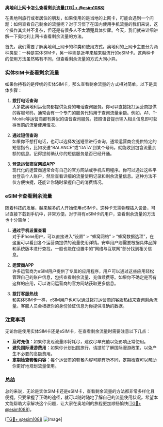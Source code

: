 **奥地利上网卡怎么查看剩余流量[[TG💪+ @esim1088](https://t.me/s/esim1088)]**

在奥地利旅行或者居住的朋友，如果使用的是当地的上网卡，可能会遇到一个问题：如何查看自己剩余的流量呢？对于习惯了在国内使用手机流量的我们来说，这个操作其实并不复杂，但还是有很多人不太清楚具体步骤。今天，我们就来详细讲解一下奥地利上网卡查看剩余流量的方法。

首先，我们需要了解奥地利上网卡的种类和使用方式。奥地利的上网卡主要分为两种类型：一种是实体SIM卡，另一种则是近年来越来越流行的eSIM卡。这两种卡的使用方法虽然略有不同，但查看剩余流量的方式大同小异。

### 实体SIM卡查看剩余流量

如果你持有的是传统的实体SIM卡，那么查看剩余流量的方式相对简单。以下是具体步骤：

1. **拨打电话查询**  
   大多数奥地利运营商都提供免费的电话查询服务。你可以直接拨打运营商提供的客服号码，通常会有一个专门的服务代码用于查询流量余额。例如，A1、T-Mobile等运营商都有类似的语音查询服务。按照语音提示输入相关信息即可获得当前的流量使用情况。

2. **通过短信查询**  
   如果你不想打电话，也可以选择发送短信进行查询。通常运营商会提供特定的短信指令，比如发送“BALANCE”或“DATA”到某个号码，就能收到包含流量余额的信息。记得提前确认你的短信服务是否已经开通。

3. **登录运营商官网或APP**  
   现代化的运营商通常会有自己的官方网站或手机应用程序。你可以通过这些平台登录个人账户，然后查看详细的流量使用记录和剩余流量信息。这种方法不仅方便快捷，还能让你随时掌握自己的消费情况。

### eSIM卡查看剩余流量

随着科技的发展，越来越多的人开始使用eSIM卡。这种卡无需物理插入设备，可以直接下载到手机中，非常方便。对于持有eSIM卡的用户，查看剩余流量的方法也十分简单：

1. **通过手机设置查看**  
   对于iPhone用户，可以直接进入“设置” > “蜂窝网络” > “蜂窝数据选项”，在这里可以看到各个运营商提供的流量使用详情。安卓用户则需要根据具体品牌和系统版本进行查找，一般也能在设置中的“网络与互联网”部分找到相关信息。

2. **运营商APP**  
   许多运营商为eSIM用户提供了专属的应用程序，用户可以通过这些应用轻松管理自己的账户信息，包括查看剩余流量、充值续费等。如果你不确定是否有这样的应用，可以访问运营商的官方网站获取更多信息。

3. **拨打客服热线**  
   和实体SIM卡一样，eSIM用户也可以通过拨打运营商的客服热线来查询剩余流量。客服人员会根据你的身份验证信息为你提供准确的数据。

### 注意事项

无论你是使用实体SIM卡还是eSIM卡，在查看剩余流量时需要注意以下几点：

- **及时充值**：如果你发现流量即将耗尽，建议尽早充值以免影响正常使用。
- **避免国际漫游费用**：如果你计划出国旅行，请提前了解国际漫游政策，以免产生不必要的高额费用。
- **定期检查套餐内容**：每个运营商的套餐内容可能有所不同，定期检查可以帮助你更好地规划流量使用。

### 总结

总的来说，无论是实体SIM卡还是eSIM卡，查看剩余流量的方法都非常多样化且便捷。只要掌握了正确的途径，就可以随时随地了解自己的流量使用状况。希望本文能帮助大家解决这个问题，让大家在奥地利的旅程更加顺畅愉快[[TG💪+ @esim1088](https://t.me/s/esim1088)]。

[[TG💪+ @esim1088](https://t.me/s/esim1088) ![Image](https://i.postimg.cc/4NQfJmqS/Snipaste-2025-05-13-00-14-12.png)]